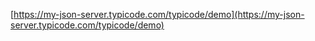 [https://my-json-server.typicode.com/typicode/demo](https://my-json-server.typicode.com/typicode/demo)
